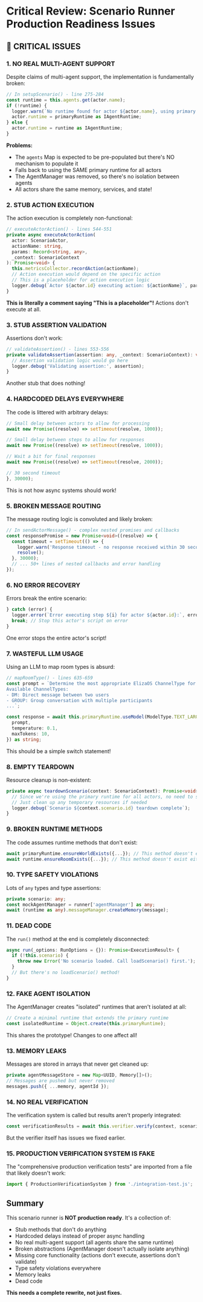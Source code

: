 # Critical Review: Scenario Runner Production Readiness Issues

## 🚨 CRITICAL ISSUES

### 1. **NO REAL MULTI-AGENT SUPPORT**
Despite claims of multi-agent support, the implementation is fundamentally broken:

```typescript
// In setupScenario() - line 275-284
const runtime = this.agents.get(actor.name);
if (!runtime) {
  logger.warn(`No runtime found for actor ${actor.name}, using primary runtime`);
  actor.runtime = primaryRuntime as IAgentRuntime;
} else {
  actor.runtime = runtime as IAgentRuntime;
}
```

**Problems:**
- The `agents` Map is expected to be pre-populated but there's NO mechanism to populate it
- Falls back to using the SAME primary runtime for all actors
- The AgentManager was removed, so there's no isolation between agents
- All actors share the same memory, services, and state!

### 2. **STUB ACTION EXECUTION**
The action execution is completely non-functional:

```typescript
// executeActorAction() - lines 544-551
private async executeActorAction(
  actor: ScenarioActor,
  actionName: string,
  params: Record<string, any>,
  _context: ScenarioContext
): Promise<void> {
  this.metricsCollector.recordAction(actionName);
  // Action execution would depend on the specific action
  // This is a placeholder for action execution logic
  logger.debug(`Actor ${actor.id} executing action: ${actionName}`, params);
}
```

**This is literally a comment saying "This is a placeholder"!** Actions don't execute at all.

### 3. **STUB ASSERTION VALIDATION**
Assertions don't work:

```typescript
// validateAssertion() - lines 553-556
private validateAssertion(assertion: any, _context: ScenarioContext): void {
  // Assertion validation logic would go here
  logger.debug('Validating assertion:', assertion);
}
```

Another stub that does nothing!

### 4. **HARDCODED DELAYS EVERYWHERE**
The code is littered with arbitrary delays:

```typescript
// Small delay between actors to allow for processing
await new Promise((resolve) => setTimeout(resolve, 1000));

// Small delay between steps to allow for responses
await new Promise((resolve) => setTimeout(resolve, 1000));

// Wait a bit for final responses
await new Promise((resolve) => setTimeout(resolve, 2000));

// 30 second timeout
}, 30000);
```

This is not how async systems should work!

### 5. **BROKEN MESSAGE ROUTING**
The message routing logic is convoluted and likely broken:

```typescript
// In sendActorMessage() - complex nested promises and callbacks
const responsePromise = new Promise<void>((resolve) => {
  const timeout = setTimeout(() => {
    logger.warn('Response timeout - no response received within 30 seconds');
    resolve();
  }, 30000);
  // ... 50+ lines of nested callbacks and error handling
});
```

### 6. **NO ERROR RECOVERY**
Errors break the entire scenario:

```typescript
} catch (error) {
  logger.error(`Error executing step ${i} for actor ${actor.id}:`, error);
  break; // Stop this actor's script on error
}
```

One error stops the entire actor's script!

### 7. **WASTEFUL LLM USAGE**
Using an LLM to map room types is absurd:

```typescript
// mapRoomType() - lines 635-659
const prompt = `Determine the most appropriate ElizaOS ChannelType for the room type: "${roomType}"
Available ChannelTypes:
- DM: Direct message between two users
- GROUP: Group conversation with multiple participants
...`;

const response = await this.primaryRuntime.useModel(ModelType.TEXT_LARGE, {
  prompt,
  temperature: 0.1,
  maxTokens: 10,
}) as string;
```

This should be a simple switch statement!

### 8. **EMPTY TEARDOWN**
Resource cleanup is non-existent:

```typescript
private async teardownScenario(context: ScenarioContext): Promise<void> {
  // Since we're using the primary runtime for all actors, no need to stop individual runtimes
  // Just clean up any temporary resources if needed
  logger.debug(`Scenario ${context.scenario.id} teardown complete`);
}
```

### 9. **BROKEN RUNTIME METHODS**
The code assumes runtime methods that don't exist:

```typescript
await primaryRuntime.ensureWorldExists({...}); // This method doesn't exist in IAgentRuntime
await runtime.ensureRoomExists({...}); // This method doesn't exist either
```

### 10. **TYPE SAFETY VIOLATIONS**
Lots of `any` types and type assertions:

```typescript
private scenario: any;
const mockAgentManager = runner['agentManager'] as any;
await (runtime as any).messageManager.createMemory(message);
```

### 11. **DEAD CODE**
The `run()` method at the end is completely disconnected:

```typescript
async run(_options: RunOptions = {}): Promise<ExecutionResult> {
  if (!this.scenario) {
    throw new Error('No scenario loaded. Call loadScenario() first.');
  }
  // But there's no loadScenario() method!
}
```

### 12. **FAKE AGENT ISOLATION**
The AgentManager creates "isolated" runtimes that aren't isolated at all:

```typescript
// Create a minimal runtime that extends the primary runtime
const isolatedRuntime = Object.create(this.primaryRuntime);
```

This shares the prototype! Changes to one affect all!

### 13. **MEMORY LEAKS**
Messages are stored in arrays that never get cleaned up:

```typescript
private agentMessageStore = new Map<UUID, Memory[]>();
// Messages are pushed but never removed
messages.push({ ...memory, agentId });
```

### 14. **NO REAL VERIFICATION**
The verification system is called but results aren't properly integrated:

```typescript
const verificationResults = await this.verifier.verify(context, scenario);
```

But the verifier itself has issues we fixed earlier.

### 15. **PRODUCTION VERIFICATION SYSTEM IS FAKE**
The "comprehensive production verification tests" are imported from a file that likely doesn't work:

```typescript
import { ProductionVerificationSystem } from './integration-test.js';
```

## Summary

This scenario runner is **NOT production ready**. It's a collection of:
- Stub methods that don't do anything
- Hardcoded delays instead of proper async handling  
- No real multi-agent support (all agents share the same runtime)
- Broken abstractions (AgentManager doesn't actually isolate anything)
- Missing core functionality (actions don't execute, assertions don't validate)
- Type safety violations everywhere
- Memory leaks
- Dead code

**This needs a complete rewrite, not just fixes.** 
